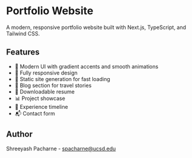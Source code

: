 # Portfolio Website

A modern, responsive portfolio website built with Next.js, TypeScript, and Tailwind CSS.

## Features

- 🎨 Modern UI with gradient accents and smooth animations
- 📱 Fully responsive design
- 🚀 Static site generation for fast loading
- 📝 Blog section for travel stories
- 📄 Downloadable resume
- 📊 Project showcase
- 📅 Experience timeline
- 📬 Contact form

## Author

Shreeyash Pacharne - spacharne@ucsd.edu
